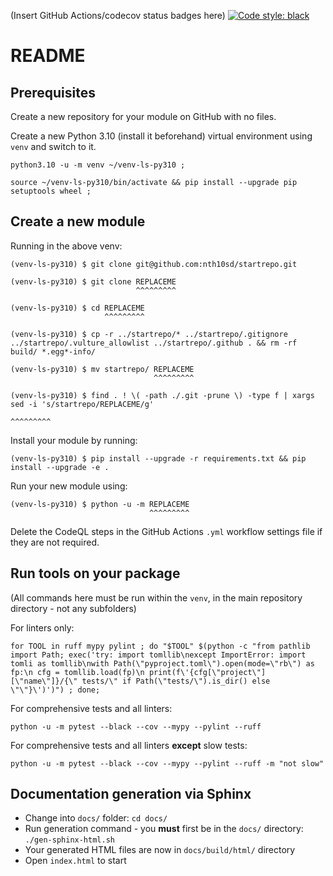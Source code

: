 (Insert GitHub Actions/codecov status badges here)
[![Code style: black](https://img.shields.io/badge/code%20style-black-000000.svg)](https://github.com/psf/black)

# README

## Prerequisites
Create a new repository for your module on GitHub with no files.

Create a new Python 3.10 (install it beforehand) virtual environment using `venv` and switch to it.

```
python3.10 -u -m venv ~/venv-ls-py310 ;
```

```
source ~/venv-ls-py310/bin/activate && pip install --upgrade pip setuptools wheel ;
```

## Create a new module

Running in the above venv:

```
(venv-ls-py310) $ git clone git@github.com:nth10sd/startrepo.git

(venv-ls-py310) $ git clone REPLACEME
                            ^^^^^^^^^

(venv-ls-py310) $ cd REPLACEME
                     ^^^^^^^^^

(venv-ls-py310) $ cp -r ../startrepo/* ../startrepo/.gitignore ../startrepo/.vulture_allowlist ../startrepo/.github . && rm -rf build/ *.egg*-info/

(venv-ls-py310) $ mv startrepo/ REPLACEME
                                ^^^^^^^^^

(venv-ls-py310) $ find . ! \( -path ./.git -prune \) -type f | xargs sed -i 's/startrepo/REPLACEME/g'
                                                                                         ^^^^^^^^^
```

Install your module by running:

```
(venv-ls-py310) $ pip install --upgrade -r requirements.txt && pip install --upgrade -e .
```

Run your new module using:

```
(venv-ls-py310) $ python -u -m REPLACEME
                               ^^^^^^^^^
```

Delete the CodeQL steps in the GitHub Actions `.yml` workflow settings file if they are not required.

## Run tools on your package

(All commands here must be run within the `venv`, in the main repository directory - not any subfolders)

For linters only:
```
for TOOL in ruff mypy pylint ; do "$TOOL" $(python -c "from pathlib import Path; exec('try: import tomllib\nexcept ImportError: import tomli as tomllib\nwith Path(\"pyproject.toml\").open(mode=\"rb\") as fp:\n cfg = tomllib.load(fp)\n print(f\'{cfg[\"project\"][\"name\"]}/{\" tests/\" if Path(\"tests/\").is_dir() else \"\"}\')')") ; done;
```

For comprehensive tests and all linters:
```
python -u -m pytest --black --cov --mypy --pylint --ruff
```

For comprehensive tests and all linters **except** slow tests:
```
python -u -m pytest --black --cov --mypy --pylint --ruff -m "not slow"
```

## Documentation generation via Sphinx

* Change into `docs/` folder: `cd docs/`
* Run generation command - you **must** first be in the `docs/` directory: `./gen-sphinx-html.sh`
* Your generated HTML files are now in `docs/build/html/` directory
* Open `index.html` to start
